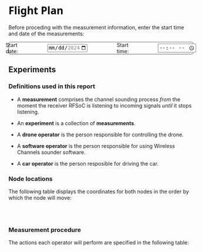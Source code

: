 <h1 style="color:#000;font-family:system-ui">Flight Plan</h1>

Before proceding with the measurement information, enter the start time and date of the measurements:

<div style="display:flex;gap:5rem;align-items:center;justify-content:center;border-radius:5px; border:1px solid #555;height:2rem">
    <label for="start-date-meas">Start date:</label>
    <input type="date" min="2024-04-01" max="2024-12-31" id="start-date-meas"/>
    <label for="start-time-meas">Start time:</label>
    <input type="time" min="07:00" max="22:00" id="start-time-meas"/>
</div>

## Experiments

### Definitions used in this report

* A **measurement** comprises the channel sounding process *from* the moment the receiver RFSoC is listening to incoming signals *until* it stops listening.

* An **experiment** is a collection of **measurements**.

* A **drone operator** is the person responsible for controlling the drone.

* A **software operator** is the person responsible for using Wireless Channels sounder software.

* A **car operator** is the person resposible for driving the car. 

### Node locations
The following table displays the coordinates for both nodes in the order by which the node will move:

<section style="display:flex;justify-content:center;align-items:center;gap:3rem">
    <table id="drone-route" style="text-align:center">
        <thead>
            <tr id="drone-route-headers">
                <!-- Header cells will be added dynamically -->
            </tr>
        </thead>
        <tbody id="drone-route-body">
            <!-- Table body will be populated dynamically -->
        </tbody>
  </table>
  <table id="ground-route" style="text-align:center">
    <thead>
      <tr id="ground-route-headers">
        <!-- Header cells will be added dynamically -->
      </tr>
    </thead>
    <tbody id="ground-route-body">
      <!-- Table body will be populated dynamically -->
    </tbody>
  </table>
</section>

### Measurement procedure

The actions each operator will perform are specified in the following table:

<section style="display:flex;justify-content:center;align-items:center">
<table id="flight-plan-schedule">
    <thead>
      <tr id="fp-schedule-headers">
        <!-- Header cells will be added dynamically -->
      </tr>
    </thead>
    <tbody id="fp-schedule-body">
      <!-- Table body will be populated dynamically -->
    </tbody>
  </table>
</section>

<script src='../javascripts/updateFlightPlanInfo.js'></script>